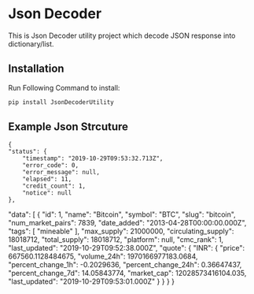 
# Json Decoder
This is Json Decoder utility project which decode JSON response into dictionary/list.

## Installation
Run Following Command to install:
``` Python
pip install JsonDecoderUtility
```

## Example Json Strcuture
    {
    "status": {
        "timestamp": "2019-10-29T09:53:32.713Z",
        "error_code": 0,
        "error_message": null,
        "elapsed": 11,
        "credit_count": 1,
        "notice": null
    },

"data": [
        {
            "id": 1,
            "name": "Bitcoin",
            "symbol": "BTC",
            "slug": "bitcoin",
            "num_market_pairs": 7839,
            "date_added": "2013-04-28T00:00:00.000Z",
            "tags": [
                "mineable"
            ],
            "max_supply": 21000000,
            "circulating_supply": 18018712,
            "total_supply": 18018712,
            "platform": null,
            "cmc_rank": 1,
            "last_updated": "2019-10-29T09:52:38.000Z",
            "quote": {
                "INR": {
                    "price": 667560.1128484675,
                    "volume_24h": 1970166977183.0684,
                    "percent_change_1h": -0.2029636,
                    "percent_change_24h": 0.36647437,
                    "percent_change_7d": 14.05843774,
                    "market_cap": 12028573416104.035,
                    "last_updated": "2019-10-29T09:53:01.000Z"
                }
            }
        }
    }
